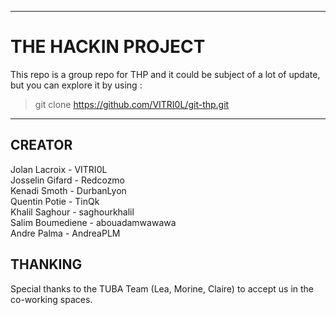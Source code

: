 ***
# THE HACKIN PROJECT
This repo is a group repo for THP and it could be subject of a lot of update, but you can explore it by using :
> git clone https://github.com/VITRI0L/git-thp.git

***
## CREATOR
Jolan Lacroix - VITRI0L<br>
Josselin Gifard - Redcozmo<br>
Kenadi Smoth - DurbanLyon<br>
Quentin Potie - TinQk<br>
Khalil Saghour - saghourkhalil<br>
Salim Boumediene - abouadamwawawa<br>
Andre Palma - AndreaPLM

## THANKING

Special thanks to the TUBA Team (Lea, Morine, Claire) to accept us in the co-working spaces.
